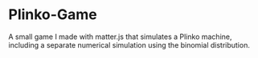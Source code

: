 # Plinko-Game
A small game I made with matter.js that simulates a Plinko machine, including a separate numerical simulation using the binomial distribution.
